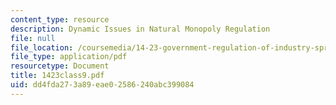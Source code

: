 ```yaml
---
content_type: resource
description: Dynamic Issues in Natural Monopoly Regulation
file: null
file_location: /coursemedia/14-23-government-regulation-of-industry-spring-2003/dd4fda273a89eae02586240abc399084_1423class9.pdf
file_type: application/pdf
resourcetype: Document
title: 1423class9.pdf
uid: dd4fda27-3a89-eae0-2586-240abc399084
---
```

